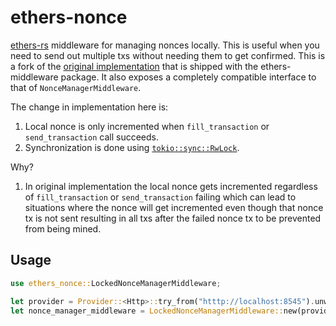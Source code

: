 # ethers-nonce

[ethers-rs](https://github.com/gakonst/ethers-rs) middleware for managing nonces locally.
This is useful when you need to send out multiple txs without needing them to get confirmed.
This is a fork of the [original implementation](https://github.com/gakonst/ethers-rs/blob/2b178e9cf79572a5905bb2d45a0061bf058b9675/ethers-middleware/src/nonce_manager.rs) that is shipped with the ethers-middleware
package. It also exposes a completely compatible interface to that of `NonceManagerMiddleware`.

The change in implementation here is:
1. Local nonce is only incremented when `fill_transaction` or `send_transaction` call succeeds.
2. Synchronization is done using [`tokio::sync::RwLock`](https://docs.rs/tokio/1.17.0/tokio/sync/struct.RwLock.html).

Why?
1. In original implementation the local nonce gets incremented regardless of `fill_transaction` or
   `send_transaction` failing which can lead to situations where the nonce will get incremented
   even though that nonce tx is not sent resulting in all txs after the failed nonce tx to be
   prevented from being mined.

## Usage

```rs
use ethers_nonce::LockedNonceManagerMiddleware;

let provider = Provider::<Http>::try_from("htttp://localhost:8545").unwrap();
let nonce_manager_middleware = LockedNonceManagerMiddleware::new(provider, address);
```
